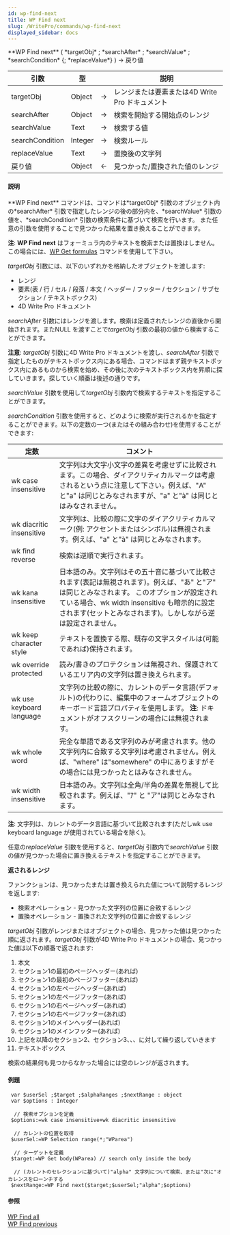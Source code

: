 ```yaml
---
id: wp-find-next
title: WP Find next
slug: /WritePro/commands/wp-find-next
displayed_sidebar: docs
---
```


<!--REF #_command_.WP Find next.Syntax-->**WP Find next** ( *targetObj* ; *searchAfter* ; *searchValue* ; *searchCondition* {; *replaceValue*} ) -> 戻り値<!-- END REF-->
<!--REF #_command_.WP Find next.Params-->
| 引数 | 型 |  | 説明 |
| --- | --- | --- | --- |
| targetObj | Object | &rarr; | レンジまたは要素または4D Write Pro ドキュメント |
| searchAfter | Object | &rarr; | 検索を開始する開始点のレンジ |
| searchValue | Text | &rarr; | 検索する値 |
| searchCondition | Integer | &rarr; | 検索ルール |
| replaceValue | Text | &rarr; | 置換後の文字列 |
| 戻り値 | Object | &larr; | 見つかった/置換された値のレンジ |

<!-- END REF-->

#### 説明 

<!--REF #_command_.WP Find next.Summary-->**WP Find next** コマンドは、コマンドは*targetObj* 引数のオブジェクト内の*searchAfter* 引数で指定したレンジの後の部分内を、*searchValue* 引数の値を、*searchCondition* 引数の検索条件に基づいて検索を行います。<!-- END REF--> また任意の引数を使用することで見つかった結果を置き換えることができます。

**注**: **WP Find next** はフォーミュラ内のテキストを検索または置換はしません。この場合には、[WP Get formulas](wp-get-formulas.md) コマンドを使用して下さい。

*targetObj* 引数には、以下のいずれかを格納したオブジェクトを渡します:

* レンジ
* 要素(表 / 行 / セル / 段落 / 本文 / ヘッダー / フッター / セクション / サブセクション / テキストボックス)
* 4D Write Pro ドキュメント

*searchAfter* 引数にはレンジを渡します。検索は定義されたレンジの直後から開始されます。またNULL を渡すことで*targetObj* 引数の最初の値から検索することができます。

**注意**: *targetObj* 引数に4D Write Pro ドキュメントを渡し、*searchAfter* 引数で指定したものがテキストボックス内にある場合、コマンドはまず親テキストボックス内にあるものから検索を始め、その後に次のテキストボックス内を昇順に探していきます。探していく順番は後述の通りです。

*searchValue* 引数を使用して*targetObj* 引数内で検索するテキストを指定することができます。

*searchCondition* 引数を使用すると、どのように検索が実行されるかを指定することができます。以下の定数の一つ(またはその組み合わせ)を使用することができます: 

| 定数                       | コメント                                                                                                                                            |
| ------------------------ | ----------------------------------------------------------------------------------------------------------------------------------------------- |
| wk case insensitive      | 文字列は大文字小文字の差異を考慮せずに比較されます。この場合、ダイアクリティカルマークは考慮されるという点に注意して下さい。例えば、"A" と"a" は同じとみなされますが、"a" と"à" は同じとはみなされません。                                   |
| wk diacritic insensitive | 文字列は、比較の際に文字のダイアクリティカルマーク(例: アクセントまたはシンボル)は無視されます。例えば、"a" と"à" は同じとみなされます。                                                                      |
| wk find reverse          | 検索は逆順で実行されます。                                                                                                                                   |
| wk kana insensitive      | 日本語のみ。文字列はその五十音に基づいて比較されます(表記は無視されます)。例えば、"あ" と"ア" は同じとみなされます。 このオプションが設定されている場合、wk width insensitive  も暗示的に設定されます(セットとみなされます)。しかしながら逆は設定されません。 |
| wk keep character style  | テキストを置換する際、既存の文字スタイルは(可能であれば)保持されます。                                                                                                            |
| wk override protected    | 読み/書きのプロテクションは無視され、保護されているエリア内の文字列は置き換えられます。                                                                                                    |
| wk use keyboard language | 文字列の比較の際に、カレントのデータ言語(デフォルト)の代わりに、編集中のフォームオブジェクトのキーボード言語プロパティを使用します。 **注**: ドキュメントがオフスクリーンの場合には無視されます。                                           |
| wk whole word            | 完全な単語である文字列のみが考慮されます。他の文字列内に合致する文字列は考慮されません。例えば、"where" は"somewhere" の中にありますがその場合には見つかったとはみなされません。                                              |
| wk width insensitive     | 日本語のみ。文字列は全角/半角の差異を無視して比較されます。例えば、"ｱ" と "ア"は同じとみなされます。                                                                                          |

**注**: 文字列は、カレントのデータ言語に基づいて比較されます(ただしwk use keyboard language が使用されている場合を除く)。

任意の*replaceValue* 引数を使用すると、*targetObj* 引数内で*searchValue* 引数の値が見つかった場合に置き換えるテキストを指定することができます。

**返されるレンジ**

ファンクションは、見つかったまたは置き換えられた値について説明するレンジを返します:

* 検索オペレーション - 見つかった文字列の位置に合致するレンジ
* 置換オペレーション - 置換された文字列の位置に合致するレンジ

*targetObj* 引数がレンジまたはオブジェクトの場合、見つかった値は見つかった順に返されます。*targetObj* 引数が4D Write Pro ドキュメントの場合、見つかった値は以下の順番で返されます:

1. 本文
2. セクション1の最初のページヘッダー(あれば)
3. セクション1の最初のページフッター(あれば)
4. セクション1の左ページヘッダー(あれば)
5. セクション1の左ページフッター(あれば)
6. セクション1の右ページヘッダー(あれば)
7. セクション1の右ページフッター(あれば)
8. セクション1のメインヘッダー(あれば)
9. セクション1のメインフッター(あれば)
10. 上記を以降のセクション2、セクション3、、、に対して繰り返していきます
11. テキストボックス

検索の結果何も見つからなかった場合には空のレンジが返されます。

#### 例題 

```4d
 var $userSel ;$target ;$alphaRanges ;$nextRange : object
 var $options : Integer
 
  // 検索オプションを定義
 $options:=wk case insensitive+wk diacritic insensitive
 
  // カレントの位置を取得
 $userSel:=WP Selection range(*;"WParea")
 
  // ターゲットを定義
 $target:=WP Get body(WParea) // search only inside the body
 
  // (カレントのセレクションに基づいて)"alpha" 文字列について検索、または"次に"オカレンスをローンチする
 $nextRange:=WP Find next($target;$userSel;"alpha";$options)
```

#### 参照 

[WP Find all](wp-find-all.md)  
[WP Find previous](wp-find-previous.md)  
